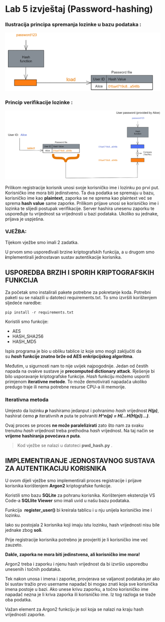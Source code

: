 # Lab 5 izvještaj (Password-hashing)

### Ilustracija principa spremanja lozinke u bazu podataka :

![Snimka zaslona 2023-01-10 120128.png](images/Snimka_zaslona_2023-01-10_120128.png)

### Princip verifikacije lozinke :

![Untitled](images/Untitled.png)

Prilikom registracije korisnik unosi svoje korisničko ime i lozinku po prvi put. Korisničko ime mora biti jedinstveno. Ta dva podatka se spremaju u bazu, korisničko ime kao **plaintext**, zaporka se ne sprema kao plaintext već se sprema **hash value** same zaporke. Prilikom prijave unosi se korisničko ime i lozinka te slijedi postupak verifikacije. Server hashira unesenu zaporku te uspoređuje tu vrijednost sa vrijednosti u bazi podataka. Ukoliko su jednake, prijava je uspješna.

### VJEŽBA:

Tijekom vježbe smo imali 2 zadatka.

U prvom smo uspoređivali brzine kriptografskih funkcija, a u drugom smo **i**mplementirali jednostavan sustav autentikacije korisnika.

## **USPOREDBA BRZIH I SPORIH KRIPTOGRAFSKIH FUNKCIJA**

Za početak smo instalirali pakete potrebne za pokretanje koda. Potrebni paketi su se nalazili u datoteci requirements.txt. To smo izvršili korištenjem sljedeće naredbe:

```python
pip install -r requirements.txt
```

Koristili smo funkcije:

- AES
- HASH_SHA256
- HASH_MD5

Ispis programa je bio u obliku tablice iz koje smo mogli zaključiti da su ***hash* funkcije znatno brže od AES enkripcijskog algoritma**.

Međutim, u sigurnosti nam to nije uvijek najpogodnije. Jedan od čestih napada na ovakve sustave je **precomputed dictionary attack**. Rješenje bi bilo usporavanje kriptografske funkcije. *Hash* funkciju možemo usporiti primjenom **iterativne metode**. To može demotivirati napadača ukoliko predugo traje ili nema potrebne resurse CPU-a ili memorije.

### **Iterativna metoda**

Umjesto da lozinku ***p*** hashiramo jedanput i pohranimo *hash* vrijednost ***H(p)***, hashirat ćemo ***p*** iterativnih ***n*** puta te pohraniti ***H^n(p) = H(...H(H(p))...)***.

Ovaj proces se proces **ne može paralelizirati** zato što nam za svaku trenutnu *hash* vrijednost treba prethodna *hash* vrijednost. Na taj način se **vrijeme hashiranja povećava *n* puta**.

> Kod vježbe se nalazi u datoteci **pwd_hash.py** .
> 

## IMPLEMENTIRANJE JEDNOSTAVNOG SUSTAVA ZA AUTENTIKACIJU KORISNIKA

U ovom dijeli vježbe smo implementirali proces registracije i prijave korisnika korištenjem **Argon2** kriptografske funkcije.

Koristili smo bazu **SQLite** za pohranu korisnika. Korištenjem ekstenzije VS Code-a **SQLlite Viewer** smo imali uvid u našu bazu podataka.

Funkcija  **register_user()**  bi kreirala tablicu i u nju unijela korisničko ime i lozinku.

Iako su postojala 2 korisnika koji imaju istu lozinku, hash vrijednosti nisu bile jednake zbog **soli**.

Prije registracije korisnika potrebno je provjeriti je li korisničko ime već zauzeto.

**Dakle, zaporka ne mora biti jedinstvena, ali korisničko ime mora!**

Argon2 treba i zaporku i njenu hash vrijednost da bi izvršio usporedbu unesenih i točnih podataka. 

Tek nakon unosa i imena i zaporke, provjerava se valjanost podataka jer ako bi sustav tražio prvo username napadač bi mogao znati koja sve korisnička imena postoje u bazi. Ako unese krivu zaporku, a točno korisničko ime napadač nezna je li kriva zaporka ili korisničko ime. Iz tog razloga se traže oba podatka.

Važan element za Argon2 funkciju je sol koja se nalazi na kraju hash vrijednosti zaporke.
